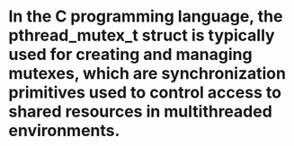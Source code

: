 # In the C programming language, the pthread_mutex_t struct is typically used for creating and managing mutexes, which are synchronization primitives used to control access to shared resources in multithreaded environments.